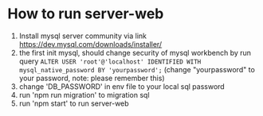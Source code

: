 # How to run server-web
1. Install mysql server community via link https://dev.mysql.com/downloads/installer/
2. the first init mysql, should change security of mysql workbench by run query `ALTER USER 'root'@'localhost' IDENTIFIED WITH mysql_native_password BY 'yourpassword';` (change "yourpassword" to your password, note: please remember this)
1. change 'DB_PASSWORD' in env file to your local sql password
2. run 'npm run migration' to migration sql 
3. run 'npm start' to run server-web